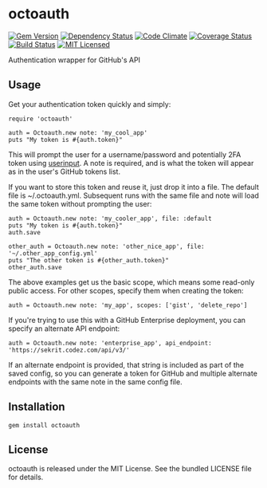 octoauth
=========

[![Gem Version](https://img.shields.io/gem/v/octoauth.svg)](https://rubygems.org/gems/octoauth)
[![Dependency Status](https://img.shields.io/gemnasium/akerl/octoauth.svg)](https://gemnasium.com/akerl/octoauth)
[![Code Climate](https://img.shields.io/codeclimate/github/akerl/octoauth.svg)](https://codeclimate.com/github/akerl/octoauth)
[![Coverage Status](https://img.shields.io/coveralls/akerl/octoauth.svg)](https://coveralls.io/r/akerl/octoauth)
[![Build Status](https://img.shields.io/travis/akerl/octoauth.svg)](https://travis-ci.org/akerl/octoauth)
[![MIT Licensed](https://img.shields.io/badge/license-MIT-green.svg)](https://tldrlegal.com/license/mit-license)

Authentication wrapper for GitHub's API

## Usage

Get your authentication token quickly and simply:

```
require 'octoauth'

auth = Octoauth.new note: 'my_cool_app'
puts "My token is #{auth.token}"
```

This will prompt the user for a username/password and potentially 2FA token using [userinput](https://github.com/akerl/userinput). A note is required, and is what the token will appear as in the user's GitHub tokens list.

If you want to store this token and reuse it, just drop it into a file. The default file is ~/.octoauth.yml. Subsequent runs with the same file and note will load the same token without prompting the user:

```
auth = Octoauth.new note: 'my_cooler_app', file: :default
puts "My token is #{auth.token}"
auth.save

other_auth = Octoauth.new note: 'other_nice_app', file: '~/.other_app_config.yml'
puts "The other token is #{other_auth.token}"
other_auth.save
```

The above examples get us the basic scope, which means some read-only public access. For other scopes, specify them when creating the token:

```
auth = Octoauth.new note: 'my_app', scopes: ['gist', 'delete_repo']
```

If you're trying to use this with a GitHub Enterprise deployment, you can specify an alternate API endpoint:

```
auth = Octoauth.new note: 'enterprise_app', api_endpoint: 'https://sekrit.codez.com/api/v3/'
```

If an alternate endpoint is provided, that string is included as part of the saved config, so you can generate a token for GitHub and multiple alternate endpoints with the same note in the same config file.

## Installation

    gem install octoauth

## License

octoauth is released under the MIT License. See the bundled LICENSE file for details.

